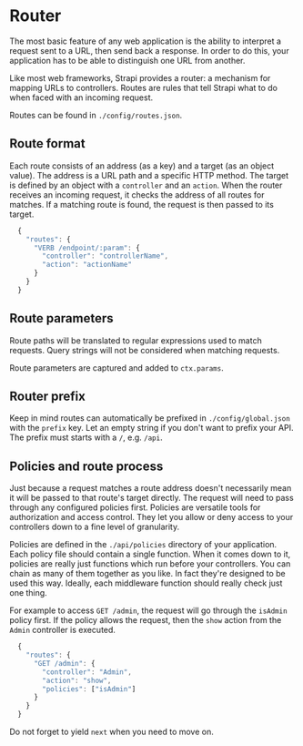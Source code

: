 # Router

The most basic feature of any web application is the ability to interpret a request sent to a URL,
then send back a response. In order to do this, your application has to be able to distinguish one URL
from another.

Like most web frameworks, Strapi provides a router: a mechanism for mapping URLs to controllers.
Routes are rules that tell Strapi what to do when faced with an incoming request.

Routes can be found in `./config/routes.json`.

## Route format

Each route consists of an address (as a key) and a target (as an object value).
The address is a URL path and a specific HTTP method. The target is defined by an object with a
`controller` and an `action`. When the router receives an incoming request, it checks the address
of all routes for matches. If a matching route is found, the request is then passed to its target.

```js
  {
    "routes": {
      "VERB /endpoint/:param": {
        "controller": "controllerName",
        "action": "actionName"
      }
    }
  }
```

## Route parameters

Route paths will be translated to regular expressions used to match requests.
Query strings will not be considered when matching requests.

Route parameters are captured and added to `ctx.params`.

## Router prefix

Keep in mind routes can automatically be prefixed in `./config/global.json` with the `prefix` key.
Let an empty string if you don't want to prefix your API. The prefix must starts with a `/`, e.g. `/api`.

## Policies and route process

Just because a request matches a route address doesn't necessarily mean it will be passed to that
route's target directly. The request will need to pass through any configured policies first.
Policies are versatile tools for authorization and access control. They let you allow or deny
access to your controllers down to a fine level of granularity.

Policies are defined in the `./api/policies` directory of your application.
Each policy file should contain a single function. When it comes down to it, policies are
really just functions which run before your controllers. You can chain as many of them
together as you like. In fact they're designed to be used this way. Ideally, each middleware
function should really check just one thing.

For example to access `GET /admin`, the request will go through the `isAdmin` policy first.
If the policy allows the request, then the `show` action from the `Admin` controller is executed.

```js
  {
    "routes": {
      "GET /admin": {
        "controller": "Admin",
        "action": "show",
        "policies": ["isAdmin"]
      }
    }
  }
```

Do not forget to yield `next` when you need to move on.
